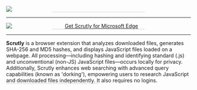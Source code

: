 <div align="center">
  <img src="https://github.com/user-attachments/assets/ae41337c-ef16-4e56-986d-cec0cf61c9a2" style="display: block; margin-bottom: 0;">
  <div style="height: 1px; background-color: #ccc; width: 50%; margin: 0 auto;"></div><hr>
  <a href="https://microsoftedge.microsoft.com/addons/detail/scrutly/iconefldmpndglblbegnaflgnfnopjkd">
    <img src="https://github.com/user-attachments/assets/ea0b3a09-c5ae-41f4-b0ad-e9263e664f9c" alt="Get Scrutly for Microsoft Edge" style="display: block; margin-bottom: 0;">
  </a>
  <div style="height: 1px; background-color: #ccc; width: 50%; margin: 0 auto;"></div>
</div><hr>
<div style="text-align: left;">
  <b>Scrutly</b> is a browser extension that analyzes downloaded files, generates SHA-256 and MD5 hashes, and displays JavaScript files loaded on a webpage. All processing—including hashing and identifying standard (.js) and unconventional (non-JS) JavaScript files—occurs locally for privacy. Additionally, Scrutly enhances web searching with advanced query capabilities (known as 'dorking'), empowering users to research JavaScript and downloaded files independently. It also requires no logins.
  <div style="height: 1px; background-color: #ccc; width: 50%; margin: 0;"></div>
</div>
